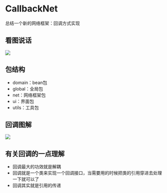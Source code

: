 # CallbackNet
总结一个新的网络框架：回调方式实现

## 看图说话
![](https://ooo.0o0.ooo/2015/11/23/56530c3d8002e.gif)

## 包结构
- domain：bean包
- global：全局包
- net：网络框架包
- ui：界面包
- utils：工具包

## 回调图解

![](https://ooo.0o0.ooo/2015/11/23/56530cbda2674.png)

## 有关回调的一点理解
- 回调最大的功效就是解耦
- 回调就是一个类来实现一个回调接口，当需要用的时候把类的引用穿进去处理一下就可以了
- 回调其实就是引用的传递
